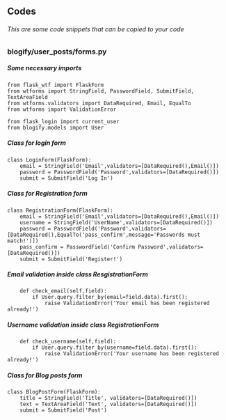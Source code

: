 ## Codes
###### This are some code snippets that can be copied to your code
### blogify/user_posts/forms.py
##### Some necessary imports 
```
from flask_wtf import FlaskForm
from wtforms import StringField, PasswordField, SubmitField, TextAreaField
from wtforms.validators import DataRequired, Email, EqualTo
from wtforms import ValidationError
```
```
from flask_login import current_user
from blogify.models import User
```
##### Class for login form
```
class LoginForm(FlaskForm):
    email = StringField('Email',validators=[DataRequired(),Email()])
    password = PasswordField('Password',validators=[DataRequired()])
    submit = SubmitField('Log In')

```
##### Class for Registration form 
```
class RegistrationForm(FlaskForm):
    email = StringField('Email',validators=[DataRequired(),Email()])
    username = StringField('UserName',validators=[DataRequired()])
    password = PasswordField('Password',validators=[DataRequired(),EqualTo('pass_confirm',message='Passwords must match!')])
    pass_confirm = PasswordField('Confirm Password',validators=[DataRequired()])
    submit = SubmitField('Register!')
```
##### Email validation inside class ResgistrationForm
```
    def check_email(self,field):
        if User.query.filter_by(email=field.data).first():
            raise ValidationError('Your email has been registered already!')
```
##### Username validation inside class RegistrationForm
```
    def check_username(self,field):
        if User.query.filter_by(username=field.data).first():
            raise ValidationError('Your username has been registered already!')
```
##### Class for Blog posts form
```
class BlogPostForm(FlaskForm):
    title = StringField('Title', validators=[DataRequired()])
    text = TextAreaField('Text', validators=[DataRequired()])
    submit = SubmitField('Post')
```

